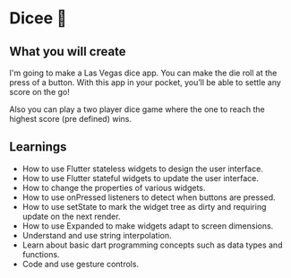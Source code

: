 ﻿
# Dicee 🎲

## What you will create

I'm going to make a Las Vegas dice app. You can make the die roll at the press of a button. With this app in your pocket, you’ll be able to settle any score on the go!

Also you can play a two player dice game where the one to reach the highest score (pre defined) wins.


## Learnings

- How to use Flutter stateless widgets to design the user interface.
- How to use Flutter stateful widgets to update the user interface.
- How to change the properties of various widgets.
- How to use onPressed listeners to detect when buttons are pressed.
- How to use setState to mark the widget tree as dirty and requiring update on the next render.
- How to use Expanded to make widgets adapt to screen dimensions.
- Understand and use string interpolation.
- Learn about basic dart programming concepts such as data types and functions.
- Code and use gesture controls.
